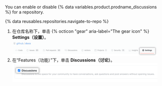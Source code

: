 You can enable or disable {% data variables.product.prodname_discussions %} for a repository.

{% data reusables.repositories.navigate-to-repo %}
1. 在仓库名称下，单击 {% octicon "gear" aria-label="The gear icon" %} **Settings（设置）**。 ![仓库设置按钮](/assets/images/help/discussions/public-repo-settings.png)
1. 在“Features（功能）”下，单击 **Discussions（讨论）**。 ![Checkbox under "Features" for enabling or disabling {% data variables.product.prodname_discussions %} for a repository](/assets/images/help/discussions/select-discussions-checkbox.png)
